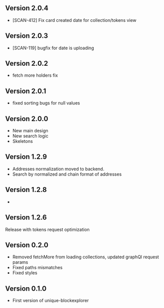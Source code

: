 ## Version 2.0.4

- [SCAN-412] Fix card created date for collection/tokens view

## Version 2.0.3

- [SCAN-119] bugfix for date is uploading

## Version 2.0.2

- fetch more holders fix

## Version 2.0.1

- fixed sorting bugs for null values

## Version 2.0.0

- New main design
- New search logic
- Skeletons

## Version 1.2.9

- Addresses normalization moved to backend.
- Search by normalized and chain format of addresses

## Version 1.2.8

-

## Version 1.2.6

Release with tokens request optimization

## Version 0.2.0

- Removed fetchMore from loading collections, updated graphQl request params
- Fixed paths mismatches
- Fixed styles

## Version 0.1.0

- First version of unique-blockexplorer